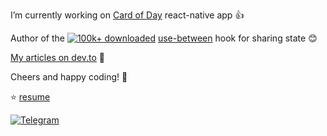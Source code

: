 I’m currently working on [Card of Day](http://card-of-day.com/get-app) react-native app :+1:

Author of the [![100k+ downloaded](https://img.shields.io/npm/dt/use-between?style=flat-square)](https://github.com/betula/use-between) [use-between](https://github.com/betula/use-between) hook for sharing state :blush:

[My articles on dev.to](https://dev.to/betula) :book:

Cheers and happy coding! 👋

:star: [resume](https://github.com/betula/resume/blob/master/README.md#readme)

<p align="left">
    <a href="https://t.me/betula17"><img alt="Telegram"
                src="https://img.shields.io/badge/telegram-%232CA5E0.svg?&style=flat-square&logo=telegram&logoColor=white"></a>
<!-- </p>
<p align="left"> -->
<!-- <a href="https://www.paypal.me/betula17/3"><img src="https://img.shields.io/badge/support-PayPal-blue?logo=PayPal&style=flat-square&label=Sponsor" alt="To sponsor Slava Birch's research in the Open Source area"/></a> -->
</p>
<!--
**betula/betula** is a ✨ _special_ ✨ repository because its `README.md` (this file) appears on your GitHub profile.

Here are some ideas to get you started:

- 🔭 I’m currently working on ...
- 🌱 I’m currently learning ...
- 👯 I’m looking to collaborate on ...
- 🤔 I’m looking for help with ...
- 💬 Ask me about ...
- 📫 How to reach me: ...
- 😄 Pronouns: ...
- ⚡ Fun fact: ...
-->

